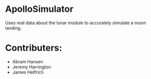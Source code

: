 # ApolloSimulator
Uses real data about the lunar module to accurately simulate a moon landing.

# Contributers:
- Abram Hansen
- Jeremy Harrington
- James Helfrich
